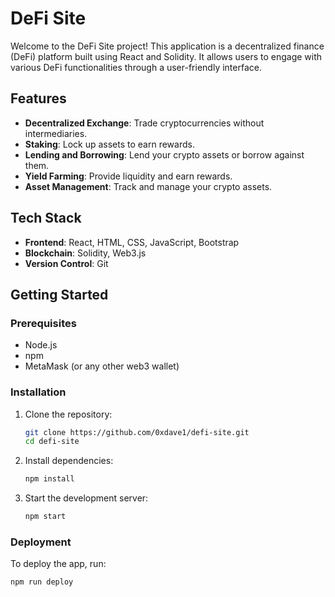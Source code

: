 # DeFi Site

Welcome to the DeFi Site project! This application is a decentralized finance (DeFi) platform built using React and Solidity. It allows users to engage with various DeFi functionalities through a user-friendly interface.

## Features

- **Decentralized Exchange**: Trade cryptocurrencies without intermediaries.
- **Staking**: Lock up assets to earn rewards.
- **Lending and Borrowing**: Lend your crypto assets or borrow against them.
- **Yield Farming**: Provide liquidity and earn rewards.
- **Asset Management**: Track and manage your crypto assets.

## Tech Stack

- **Frontend**: React, HTML, CSS, JavaScript, Bootstrap
- **Blockchain**: Solidity, Web3.js
- **Version Control**: Git

## Getting Started

### Prerequisites

- Node.js
- npm
- MetaMask (or any other web3 wallet)

### Installation

1. Clone the repository:
    ```sh
    git clone https://github.com/0xdave1/defi-site.git
    cd defi-site
    ```

2. Install dependencies:
    ```sh
    npm install
    ```

3. Start the development server:
    ```sh
    npm start
    ```

### Deployment

To deploy the app, run:
```sh
npm run deploy
